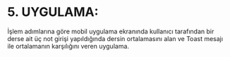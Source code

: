 # 5. UYGULAMA:
İşlem adımlarına göre mobil uygulama ekranında kullanıcı tarafından bir derse ait üç not girişi yapıldığında dersin ortalamasını alan ve Toast mesajı ile ortalamanın karşılığını veren uygulama.
